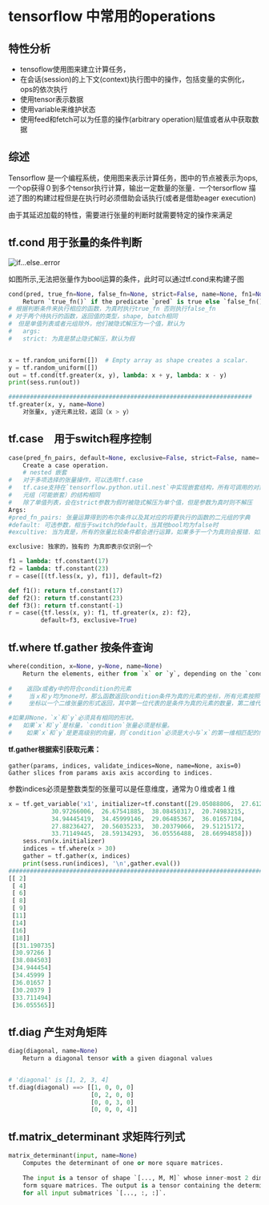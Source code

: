 # tensorflow 中常用的operations

## 特性分析

+ tensoflow使用图来建立计算任务，
+ 在会话(session)的上下文(context)执行图中的操作，包括变量的实例化，ops的依次执行
+ 使用tensor表示数据
+ 使用variable来维护状态
+ 使用feed和fetch可以为任意的操作(arbitrary operation)赋值或者从中获取数据

## 综述

Tensorflow 是一个编程系统，使用图来表示计算任务，图中的节点被表示为ops,一个op获得０到多个tensor执行计算，输出一定数量的张量．一个tersorflow 描述了图的构建过程但是在执行时必须借助会话执行(或者是借助eager execution)　

由于其延迟加载的特性，需要进行张量的判断时就需要特定的操作来满足

## tf.cond 用于张量的条件判断

![ if...else..error](http://media.innohub.top/180523-error.png)

如图所示,无法把张量作为bool运算的条件，此时可以通过tf.cond来构建子图

```python
cond(pred, true_fn=None, false_fn=None, strict=False, name=None, fn1=None, fn2=None)
    Return `true_fn()` if the predicate `pred` is true else `false_fn()`. (deprecated arguments)
# 根据判断条件来执行相应的函数，为真时执行true_fn 否则执行false_fn
# 对于两个待执行的函数，返回值的类型，shape, batch相同
#　但是单值列表或者元组除外，他们被隐式解压为一个值，默认为
#	args:
#	strict: 为真是禁止隐式解压，默认为假

```

```python

x = tf.random_uniform([])  # Empty array as shape creates a scalar.
y = tf.random_uniform([])
out = tf.cond(tf.greater(x, y), lambda: x + y, lambda: x - y)
print(sess.run(out))

####################################################################
tf.greater(x, y, name=None)
	对张量x, y逐元素比较，返回（x > y）
```

## tf.case　用于switch程序控制

```python
case(pred_fn_pairs, default=None, exclusive=False, strict=False, name='case')
    Create a case operation.
    # nested 嵌套
#	对于多项选择的张量操作，可以选用tf.case
#	tf.case支持在`tensorflow.python.util.nest`中实现嵌套结构，所有可调用的对象返回列表
#	元组（可能嵌套）的结构相同
#	除了单值列表，会在strict参数为假时被隐式解压为单个值，但是参数为真时则不解压
Args:
#pred_fn_pairs:	张量运算得到的布尔条件以及其对应的将要执行的函数的二元组的字典
#default: 可选参数，相当于switch的default，当其他bool均为false时
#excultive: 当为真是，所有的张量比较条件都会进行运算，如果多于一个为真则会报错．如果为假则比较到第一个条件为真时即停止比较，并且执行相应的函数并返回，如果全部选项皆为假，则执行default

exclusive: 独家的，独有的 为真即表示仅识别一个
```

```python
f1 = lambda: tf.constant(17)
f2 = lambda: tf.constant(23)
r = case([(tf.less(x, y), f1)], default=f2)

def f1(): return tf.constant(17)
def f2(): return tf.constant(23)
def f3(): return tf.constant(-1)
r = case({tf.less(x, y): f1, tf.greater(x, z): f2},
         default=f3, exclusive=True)

```

## tf.where tf.gather  按条件查询

```python
where(condition, x=None, y=None, name=None)
    Return the elements, either from `x` or `y`, depending on the `condition`.
    
#    返回x或者y中的符合condition的元素
#	　当ｘ和ｙ均为none时，那么函数返回condition条件为真的元素的坐标，所有元素按照行主排列
#	　坐标以一个二维张量的形式返回，其中第一位代表的是条件为真的元素的数量，第二维代表的是元素的索引(indices)

#如果非None，`x`和`y`必须具有相同的形状。
#   如果`x`和`y`是标量，`condition`张量必须是标量。
#    如果`x`和`y`是更高级别的向量，则`condition`必须是大小与`x`的第一维相匹配的向量，或者必须具有与`x`相同的形状。`condition` tensor作为掩码，根据每个元素的值选择输出中相应的元素/行应该从“x”（如果为true）或“y”（如果为false）中取出。如果“condition”是矢量，`x`和`y`是更高级别的矩阵，则它选择从'x`和`y`复制哪一行（外部维度）。如果`condition`具有与`x`和`y`相同的形状，那么它会选择从`x`和`y`复制哪个元素。

```

**tf.gather根据索引获取元素：**

`gather(params, indices, validate_indices=None, name=None, axis=0)`
` Gather slices from params axis axis according to indices.`

参数indices必须是整数类型的张量可以是任意维度，通常为０维或者１维

```python
x = tf.get_variable('x1', initializer=tf.constant([29.05088806,  27.61298943,  31.19073486,  29.35532951,
  			30.97266006,  26.67541885,  38.08450317,  20.74983215,
  			34.94445419,  34.45999146,  29.06485367,  36.01657104,
  			27.88236427,  20.56035233,  30.20379066,  29.51215172,
  			33.71149445,  28.59134293,  36.05556488,  28.66994858]))
	sess.run(x.initializer)
	indices = tf.where(x > 30)
	gather = tf.gather(x, indices)
	print(sess.run(indices), '\n',gather.eval())
##############################################################################
[[ 2]
 [ 4]
 [ 6]
 [ 8]
 [ 9]
 [11]
 [14]
 [16]
 [18]] 
 [[31.190735]
 [30.97266 ]
 [38.084503]
 [34.944454]
 [34.45999 ]
 [36.01657 ]
 [30.20379 ]
 [33.711494]
 [36.055565]]
```

## tf.diag 产生对角矩阵

```python
diag(diagonal, name=None)
	Return a diagonal tensor with a given diagonal values
```

```python

# 'diagonal' is [1, 2, 3, 4]
tf.diag(diagonal) ==> [[1, 0, 0, 0]
                       [0, 2, 0, 0]
                       [0, 0, 3, 0]
                       [0, 0, 0, 4]]
```
## tf.matrix_determinant 求矩阵行列式

```python
matrix_determinant(input, name=None)
    Computes the determinant of one or more square matrices.
    
    The input is a tensor of shape `[..., M, M]` whose inner-most 2 dimensions
    form square matrices. The output is a tensor containing the determinants
    for all input submatrices `[..., :, :]`.
```

